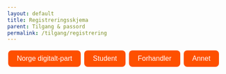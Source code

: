```yaml
---
layout: default
title: Registreringsskjema
parent: Tilgang & passord
permalink: /tilgang/registrering
---
```


<!-- HTML and JavaScript to add buttons and functionality -->
<style>
  .modern-button {
    background-color: #fe5000;
    border: none;
    color: white;
    padding: 10px 20px;
    text-align: center;
    text-decoration: none;
    display: inline-block;
    font-size: 16px;
    margin: 4px 2px;
    cursor: pointer;
    border-radius: 8px;
    transition: background-color 0.3s;
  }

  .modern-button:hover {
    background-color: #0056b3;
  }

  #messageContainer {
    margin-top: 20px;
  }

  .bold-message {
    font-weight: bold;
  }
</style>

<button class="modern-button" onclick="showMessage('Norge digitalt-part', 'https://www.geonorge.no/NDUserForm/')">Norge digitalt-part</button>
<button class="modern-button" onclick="showStudentMessage()">Student</button>
<button class="modern-button" onclick="openLink('https://www.geonorge.no/Geodataarbeid/Norge-digitalt/avtaler-og-maler/')">Forhandler</button>
<button class="modern-button" onclick="openLink('https://www.kartverket.no/api-og-data/kjope-kartdata')">Annet</button>

<div id="messageContainer" style="display: none;"></div>

<script>
  function showMessage(role, url) {
    var messageContainer = document.getElementById('messageContainer');
    messageContainer.style.display = 'block';
    messageContainer.innerHTML = '<p class="bold-message">Du har valgt: ' + role + '.</p><p><a href="' + url + '" target="_blank">Klikk her for å fortsette</a></p>';
  }

  function showStudentMessage() {
    var messageContainer = document.getElementById('messageContainer');
    messageContainer.style.display = 'block';
    messageContainer.innerHTML = '<p class="bold-message">Brukertilganger er kun for Norge digitalt parter.<br>Om du er student ber vi deg kontakte ansvarlig ved ditt universitet / høgskole.</p><p class="bold-message"><a href="https://www.geonorge.no/globalassets/geonorge2/parter/nasjonale-parter-i-norge-digitalt-1.pdf" target="_blank">Liste over nasjonale parter i Norge digitalt</a></p>';
  }

  function openLink(url) {
    window.open(url, '_blank');
  }
</script>
